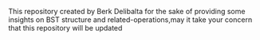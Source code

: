 This repository created by Berk Delibalta for the sake of providing some insights on BST structure and related-operations,may it take your concern that this repository will be updated
